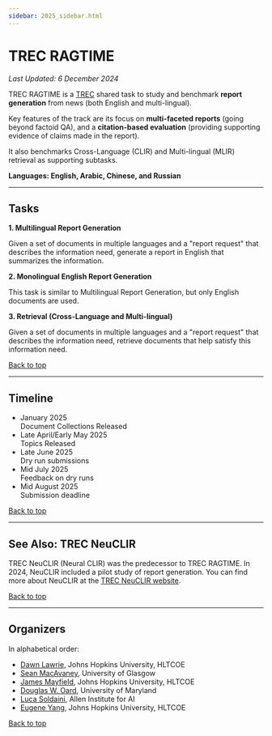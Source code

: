 ```yaml
---
sidebar: 2025_sidebar.html
---
```


# TREC RAGTIME

*Last Updated: 6 December 2024*

TREC RAGTIME is a [TREC](https://trec.nist.gov/) shared task to study and benchmark **report generation** from
news (both English and multi-lingual).

Key features of the track are its focus on **multi-faceted reports** (going beyond factoid QA), and a
**citation-based evaluation** (providing supporting evidence of claims made in the report).

It also benchmarks Cross-Language (CLIR) and Multi-lingual (MLIR) retrieval as supporting subtasks.

**Languages: English, Arabic, Chinese, and Russian**

-------

## Tasks

**1. Multilingual Report Generation**

Given a set of documents in multiple languages and a "report request" that describes the information need,
generate a report in English that summarizes the information.

**2. Monolingual English Report Generation**

This task is similar to Multilingual Report Generation, but only English documents are used.

**3. Retrieval (Cross-Language and Multi-lingual)**

Given a set of documents in multiple languages and a "report request" that describes the information need,
retrieve documents that help satisfy this information need.

<span class='navigate_toc'><i class="fas fa-arrow-up right-margin"></i><a href='#' class='navigate_toc'>Back to top</a></span>

-------

## Timeline

<ul class="steps steps-vertical mb-4">
  <li class="step-item active">
    <div class="h3 m-0">January 2025</div>
    <div class="h3 m-0">Document Collections Released</div>
  </li>
  <li class="step-item">
    <div class="h3 m-0">Late April/Early May 2025</div>
    <div class="h3 m-0">Topics Released</div>
  </li>
  <li class="step-item">
    <div class="h3 m-0">Late June 2025</div>
    <div class="h3 m-0">Dry run submissions</div>
  </li>
  <li class="step-item">
    <div class="h3 m-0">Mid July 2025</div>
    <div class="h3 m-0">Feedback on dry runs</div>
  </li>
  <li class="step-item">
    <div class="h3 m-0">Mid August 2025</div>
    <div class="h3 m-0">Submission deadline</div>
  </li>
</ul>

<span class='navigate_toc'><i class="fas fa-arrow-up right-margin"></i><a href='#' class='navigate_toc'>Back to top</a></span>

-------

## See Also: TREC NeuCLIR

TREC NeuCLIR (Neural CLIR) was the predecessor to TREC RAGTIME. In 2024, NeuCLIR included a pilot study of
report generation. You can find more about NeuCLIR at the [TREC NeuCLIR website](https://neuclir.github.io/).

<span class='navigate_toc'><i class="fas fa-arrow-up right-margin"></i><a href='#' class='navigate_toc'>Back to top</a></span>

-------

## Organizers

In alphabetical order:

- [Dawn Lawrie](https://hltcoe.jhu.edu/researcher/dawn-lawrie/), Johns Hopkins University, HLTCOE
- [Sean MacAvaney](https://macavaney.us/), University of Glasgow
- [James Mayfield](https://hltcoe.jhu.edu/researcher/james-mayfield/), Johns Hopkins University, HLTCOE
- [Douglas W. Oard](https://ischool.umd.edu/about/directory/douglas-w-oard), University of Maryland
- [Luca Soldaini](https://soldaini.net), Allen Institute for AI
- [Eugene Yang](https://www.eugene.zone/), Johns Hopkins University, HLTCOE

<span class='navigate_toc'><i class="fas fa-arrow-up right-margin"></i><a href='#' class='navigate_toc'>Back to top</a></span>
